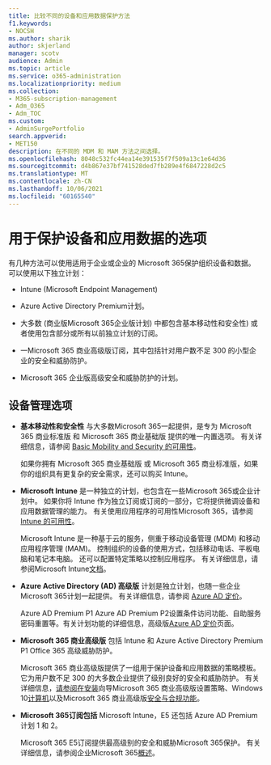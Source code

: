 ```yaml
---
title: 比较不同的设备和应用数据保护方法
f1.keywords:
- NOCSH
ms.author: sharik
author: skjerland
manager: scotv
audience: Admin
ms.topic: article
ms.service: o365-administration
ms.localizationpriority: medium
ms.collection:
- M365-subscription-management
- Adm_O365
- Adm_TOC
ms.custom:
- AdminSurgePortfolio
search.appverid:
- MET150
description: 在不同的 MDM 和 MAM 方法之间选择。
ms.openlocfilehash: 8048c532fc44ea14e391535f7f509a13c1e64d36
ms.sourcegitcommit: d4b867e37bf741528ded7fb289e4f6847228d2c5
ms.translationtype: MT
ms.contentlocale: zh-CN
ms.lasthandoff: 10/06/2021
ms.locfileid: "60165540"
---
```

# <a name="options-for-protecting-your-devices-and-app-data"></a>用于保护设备和应用数据的选项

有几种方法可以使用适用于企业或企业的 Microsoft 365保护组织设备和数据。 可以使用以下独立计划：

- Intune (Microsoft Endpoint Management) 
- Azure Active Directory Premium计划。
- 大多数 (商业版Microsoft 365企业版计划) 中都包含基本移动性和安全性) 或者使用包含部分或所有以前独立计划的订阅。

- 一Microsoft 365 商业高级版订阅，其中包括针对用户数不足 300 的小型企业的安全和威胁防护。
- Microsoft 365 企业版高级安全和威胁防护的计划。

## <a name="device-management-options"></a>设备管理选项

- **基本移动性和安全性** 与大多数Microsoft 365一起提供，是专为 Microsoft 365 商业标准版 和 Microsoft 365 商业基础版 提供的唯一内置选项。 有关详细信息，请参阅 [Basic Mobility and Security 的可用性](../basic-mobility-security/choose-between-basic-mobility-and-security-and-intune.md#availability-of-basic-mobility-and-security-and-intune)。 

    如果你拥有 Microsoft 365 商业基础版 或 Microsoft 365 商业标准版，如果你的组织具有更复杂的安全需求，还可以购买 Intune。
 
- **Microsoft Intune** 是一种独立的计划，也包含在一些Microsoft 365或企业计划中。 如果你将 Intune 作为独立订阅或订阅的一部分，它将提供微调设备和应用数据管理的能力。 有关使用应用程序的可用性Microsoft 365，请参阅[Intune 的可用性](../basic-mobility-security/choose-between-basic-mobility-and-security-and-intune.md#availability-of-basic-mobility-and-security-and-intune)。

    Microsoft Intune 是一种基于云的服务，侧重于移动设备管理 (MDM) 和移动应用程序管理 (MAM)。 控制组织的设备的使用方式，包括移动电话、平板电脑和笔记本电脑。 还可以配置特定策略以控制应用程序。 有关详细信息，请参阅Microsoft Intune[文档](/mem/intune/)。

- **Azure Active Directory (AD) 高级版** 计划是独立计划，也随一些企业Microsoft 365计划一起提供。 有关详细信息，请参阅 [Azure AD 定价](https://azure.microsoft.com/pricing/details/active-directory/)。

     Azure AD Premium P1 Azure AD Premium P2设置条件访问功能、自助服务密码重置等。有关计划功能的详细信息，高级版[Azure AD 定价](https://azure.microsoft.com/pricing/details/active-directory/)页面。
- **Microsoft 365 商业高级版** 包括 Intune 和 Azure Active Directory Premium P1 Office 365 高级威胁防护。 
 
    Microsoft 365 商业高级版提供了一组用于保护设备和应用数据的策略模板。 它为用户数不足 300 的大多数企业提供了级别良好的安全和威胁防护。 有关详细信息，[请参阅在安装](../../business/set-up.md)向导Microsoft 365 商业高级版设置策略、Windows 10[计算机](../../business/secure-win-10-pcs.md)以及Microsoft 365 商业高级版[安全与合规功能](/security-and-compliance/security-your-business-data.md)。

- **Microsoft 365订阅包括** Microsoft Intune，E5 还包括 Azure AD Premium 计划 1 和 2。

    Microsoft 365 E5订阅提供最高级别的安全和威胁Microsoft 365保护。 有关详细信息，请参阅企业Microsoft 365[概述](../../enterprise/microsoft-365-overview.md)。